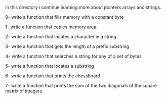 in this directory i continue learning more about pointers arrays and strings.

0- write a function that fills memory with a constant byte

1- write a function that copies memory area.

2- write a function that locates a character in a string.

3- write a function that gets the length of a prefix substring

4- write a function that searches a string for any of a set of bytes

5- write a function that locates a substring

6- write a function that prints the chessboard

7- write a function that prints the sum of the two diagonals of the square matrix of integers

